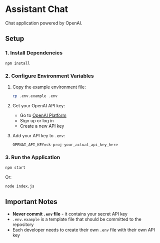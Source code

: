 # Assistant Chat

Chat application powered by OpenAI.

## Setup

### 1. Install Dependencies

```bash
npm install
```

### 2. Configure Environment Variables

1. Copy the example environment file:
   ```bash
   cp .env.example .env
   ```

2. Get your OpenAI API key:
   - Go to [OpenAI Platform](https://platform.openai.com/api-keys)
   - Sign up or log in
   - Create a new API key

3. Add your API key to `.env`:
   ```env
   OPENAI_API_KEY=sk-proj-your_actual_api_key_here
   ```

### 3. Run the Application

```bash
npm start
```

Or:

```bash
node index.js
```

## Important Notes

- **Never commit `.env` file** - it contains your secret API key
- `.env.example` is a template file that should be committed to the repository
- Each developer needs to create their own `.env` file with their own API key

